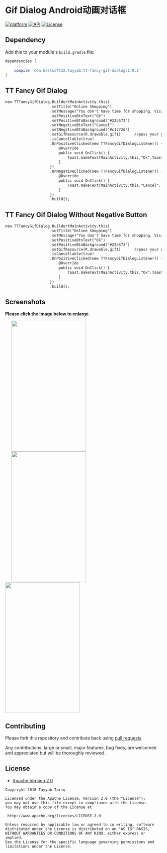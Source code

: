 # Gif Dialog Android动画对话框
[![platform](https://img.shields.io/badge/platform-Android-yellow.svg)](https://www.android.com)
[![API](https://img.shields.io/badge/API-16%2B-brightgreen.svg?style=plastic)](https://android-arsenal.com/api?level=16)
[![License](https://img.shields.io/badge/license-Apache%202-4EB1BA.svg?style=flat-square)](https://www.apache.org/licenses/LICENSE-2.0.html)


## Dependency

Add this to your module's `build.gradle` file:

```gradle
dependencies {
	...
	compile 'com.bestsoft32.tayyab:tt-fancy-gif-dialog:1.0.2'
}
```
<h2> TT Fancy Gif Dialog</h2>

```diff
new TTFancyGifDialog.Builder(MainActivity.this)
                    .setTitle("Online Shopping")
                    .setMessage("You don't have time for shopping, Visit our website for online shopping with discount price.")
                    .setPositiveBtnText("Ok")
                    .setPositiveBtnBackground("#22b573")
                    .setNegativeBtnText("Cancel")
                    .setNegativeBtnBackground("#c1272d")
                    .setGifResource(R.drawable.gif1)      //pass your gif, png or jpg
                    .isCancellable(true)
                    .OnPositiveClicked(new TTFancyGifDialogListener() {
                        @Override
                        public void OnClick() {
                            Toast.makeText(MainActivity.this,"Ok",Toast.LENGTH_SHORT).show();
                        }
                    })
                    .OnNegativeClicked(new TTFancyGifDialogListener() {
                        @Override
                        public void OnClick() {
                            Toast.makeText(MainActivity.this,"Cancel",Toast.LENGTH_SHORT).show();
                        }
                    })
                    .build();
```

<h2> TT Fancy Gif Dialog Without Negative Button</h2>

```diff
new TTFancyGifDialog.Builder(MainActivity.this)
                    .setTitle("Online Shopping")
                    .setMessage("You don't have time for shopping, Visit our website for online shopping with discount price.")
                    .setPositiveBtnText("Ok")
                    .setPositiveBtnBackground("#22b573")
                    .setGifResource(R.drawable.gif1)      //pass your gif, png or jpg
                    .isCancellable(true)
                    .OnPositiveClicked(new TTFancyGifDialogListener() {
                        @Override
                        public void OnClick() {
                            Toast.makeText(MainActivity.this,"Ok",Toast.LENGTH_SHORT).show();
                        }
                    })
                    .build();
```

## Screenshots

**Please click the image below to enlarge.**


<img src="https://github.com/tayyabtariq50/TTFancyGifDialog-Android/blob/master/screenshot/screenshot1.gif" height="420" width="240" hspace="20"><img src="https://github.com/tayyabtariq50/TTFancyGifDialog-Android/blob/master/screenshot/screenshot2.gif" height="420" width="240" hspace="20"><img src="https://github.com/tayyabtariq50/TTFancyGifDialog-Android/blob/master/screenshot/screenshot4.gif" height="420" width="240">


## Contributing

Please fork this repository and contribute back using
[pull requests](https://github.com/tayyabtariq50/TTFancyGifDialog-Android/pulls).

Any contributions, large or small, major features, bug fixes, are welcomed and appreciated
but will be thoroughly reviewed .

## License

* [Apache Version 2.0](http://www.apache.org/licenses/LICENSE-2.0.html)

```
Copyright 2018 Tayyab Tariq

Licensed under the Apache License, Version 2.0 (the "License");
you may not use this file except in compliance with the License.
You may obtain a copy of the License at

 http://www.apache.org/licenses/LICENSE-2.0

Unless required by applicable law or agreed to in writing, software
distributed under the License is distributed on an "AS IS" BASIS,
WITHOUT WARRANTIES OR CONDITIONS OF ANY KIND, either express or implied.
See the License for the specific language governing permissions and
limitations under the License.